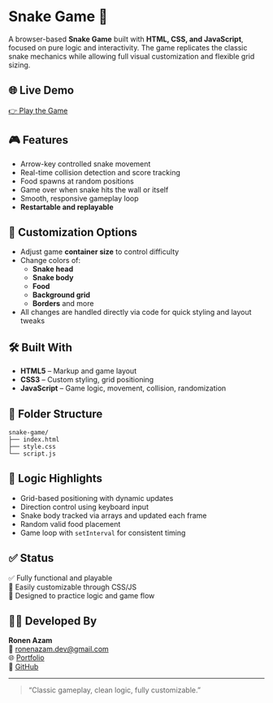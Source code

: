 # Snake Game 🐍

A browser-based **Snake Game** built with **HTML, CSS, and JavaScript**, focused on pure logic and interactivity. The game replicates the classic snake mechanics while allowing full visual customization and flexible grid sizing.

## 🌐 Live Demo

[👉 Play the Game](https://ronenn0.github.io/snake-game/)

## 🎮 Features

- Arrow-key controlled snake movement
- Real-time collision detection and score tracking
- Food spawns at random positions
- Game over when snake hits the wall or itself
- Smooth, responsive gameplay loop
- **Restartable and replayable**

## 🎨 Customization Options

- Adjust game **container size** to control difficulty
- Change colors of:
  - **Snake head**
  - **Snake body**
  - **Food**
  - **Background grid**
  - **Borders** and more
- All changes are handled directly via code for quick styling and layout tweaks

## 🛠️ Built With

- **HTML5** – Markup and game layout
- **CSS3** – Custom styling, grid positioning
- **JavaScript** – Game logic, movement, collision, randomization

## 📁 Folder Structure

```
snake-game/
├── index.html
├── style.css
└── script.js
```

## 🧠 Logic Highlights

- Grid-based positioning with dynamic updates
- Direction control using keyboard input
- Snake body tracked via arrays and updated each frame
- Random valid food placement
- Game loop with `setInterval` for consistent timing

## ✅ Status

✅ Fully functional and playable  
🎨 Easily customizable through CSS/JS  
🧩 Designed to practice logic and game flow

## 👨‍💻 Developed By

**Ronen Azam**  
📧 ronenazam.dev@gmail.com  
🌐 [Portfolio](https://ronenn0.github.io/protfolio-project/)  
📂 [GitHub](https://github.com/Ronenn0)

---

> “Classic gameplay, clean logic, fully customizable.”
